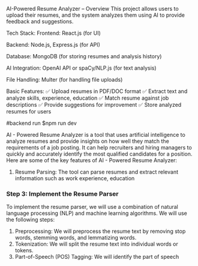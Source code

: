 AI-Powered Resume Analyzer – Overview
This project allows users to upload their resumes, and the system analyzes them using AI to provide feedback and suggestions.

Tech Stack:
Frontend: React.js (for UI)

Backend: Node.js, Express.js (for API)

Database: MongoDB (for storing resumes and analysis history)

AI Integration: OpenAI API or spaCy/NLP.js (for text analysis)

File Handling: Multer (for handling file uploads)

Basic Features:
✅ Upload resumes in PDF/DOC format
✅ Extract text and analyze skills, experience, education
✅ Match resume against job descriptions
✅ Provide suggestions for improvement
✅ Store analyzed resumes for users

#backend run
$npm run dev

AI - Powered Resume Analyzer is a tool that uses artificial intelligence to analyze resumes and provide insights on how well they match the requirements of a job posting. It can help recruiters and hiring managers to quickly and accurately identify the most qualified candidates for a position.
Here are some of the key features of AI - Powered Resume Analyzer:

1. Resume Parsing: The tool can parse resumes and extract relevant information such as work experience, education

### Step 3: Implement the Resume Parser

To implement the resume parser, we will use a combination of natural language processing (NLP) and
machine learning algorithms. We will use the following steps:

1. Preprocessing: We will preprocess the resume text by removing stop words, stemming words, and
   lemmatizing words.
2. Tokenization: We will split the resume text into individual words or tokens.
3. Part-of-Speech (POS) Tagging: We will identify the part of speech
